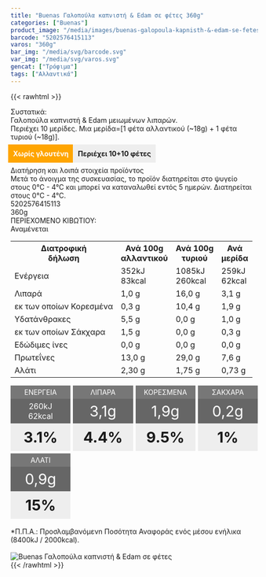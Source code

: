 ```yaml
---
title: "Buenas Γαλοπούλα καπνιστή & Edam σε φέτες 360g"
categories: ["Buenas"]
product_image: "/media/images/buenas-galopoula-kapnisth-&-edam-se-fetes.jpg"
barcode: "5202576415113"
varos: "360g"
bar_img: "/media/svg/barcode.svg"
var_img: "/media/svg/varos.svg"
gencat: ["Τρόφιμα"]
tags: ["Αλλαντικά"]
---
```

{{< rawhtml >}}

<div class="sload125"><div class="product"><div id="sistatika">Συστατικά:</div><div class="alltext">Γαλοπούλα καπνιστή &amp; Edam μειωμένων λιπαρών.<br>Περιέχει 10 μερίδες. Μια μερίδα=[1 φέτα αλλαντικού (~18g) + 1 φέτα τυριού (~18g)].<br><br><b style="background:orange;margin:-5px;padding:10px;color:#fff">Χωρίς γλουτένη</b> <b style="margin:0;background:#eee;padding:10px">Περιέχει 10+10 φέτες</b><br><br></div><div id="loipa">Διατήρηση και λοιπά στοιχεία προϊόντος</div><div class="alltext">Μετά το άνοιγμα της συσκευασίας, το προϊόν διατηρείται στο ψυγείο στους 0°C - 4°C και μπορεί να καταναλωθεί εντός 5 ημερών. Διατηρείται στους 0°C - 4°C.</div><div id="barcode"><div id="barimage1"></div><span id="bartext">5202576415113</span></div><div id="varos"><div id="varosimage1"></div><span id="varostext">360g</span></div><div id="kivotio">ΠΕΡΙΕΧΟΜΕΝΟ ΚΙΒΩΤΙΟΥ:<br>Αναμένεται</div><table id="diatable"><tbody><tr><th>Διατροφική<br>δήλωση</th><th>Ανά 100g<br>αλλαντικού</th><th>Ανά 100g<br>τυριού</th><th>Ανά<br>μερίδα</th></tr><tr><td class="texr2">Ενέργεια</td><td class="texr">352kJ<br>83kcal</td><td class="texr">1085kJ<br>260kcal</td><td class="texr">259kJ<br>62kcal</td></tr><tr><td class="texr2">Λιπαρά</td><td class="texr">1,0 g</td><td class="texr">16,0 g</td><td class="texr">3,1 g</td></tr><tr><td class="gray">εκ των οποίων Κορεσµένα</td><td class="gray2">0,3 g</td><td class="gray2">10,4 g</td><td class="gray2">1,9 g</td></tr><tr><td class="texr2">Yδατάνθρακες</td><td class="texr">5,5 g</td><td class="texr">0,0 g</td><td class="texr">1,0 g</td></tr><tr><td class="gray">εκ των οποίων Σάκχαρα</td><td class="gray2">1,5 g</td><td class="gray2">0,0 g</td><td class="gray2">0,3 g</td></tr><tr><td class="texr2">Eδώδιμες ίνες</td><td class="texr">0,0 g</td><td class="texr">0,0 g</td><td class="texr">0,0 g</td></tr><tr><td class="texr2">Πρωτεΐνες</td><td class="texr">13,0 g</td><td class="texr">29,0 g</td><td class="texr">7,6 g</td></tr><tr><td class="texr2">Αλάτι</td><td class="texr">2,30 g</td><td class="texr">1,75 g</td><td class="texr">0,73 g</td></tr></tbody></table><div class="alltext" style="margin:0;padding:0"><div class="varel1"><div class="varel"><div>ΕΝΕΡΓΕΙΑ</div><div style="font-size:medium">260kJ<br>62kcal</div><div>3.1%</div></div><div class="varel"><div>ΛΙΠΑΡΑ</div><div>3,1g</div><div>4.4%</div></div><div class="varel"><div>ΚΟΡΕΣΜΕΝΑ</div><div>1,9g</div><div>9.5%</div></div><div class="varel"><div>ΣΑΚΧΑΡΑ</div><div>0,2g</div><div>1%</div></div><div class="varel"><div>ΑΛΑΤΙ</div><div>0,9g</div><div>15%</div></div></div><style>.varel1{display:grid;width:100%;grid-template-columns:repeat(auto-fit,minmax(120px,1fr));grid-gap:5px;margin-top:5px}.varel div{padding:0;text-align:center}.varel div:nth-child(1){background:#777;color:#fff;padding:5px}.varel div:nth-child(2){background:#666;color:#fff;padding:5px;height:40px;display:flex;align-items:center;justify-content:center;font-size:30px}.varel div:nth-child(3){background:#eee;font-weight:700;font-size:30px;padding:10px}</style><br>*Π.Π.Α.: Προσλαμβανόμενn Ποσότητα Αναφοράς ενός μέσου ενήλικα (8400kJ / 2000kcal).<br></div><br><div class="pimg"><img alt="Buenas Γαλοπούλα καπνιστή &amp; Edam σε φέτες" title="Buenas Γαλοπούλα καπνιστή &amp; Edam σε φέτες" src="/media/images/buenas-galopoula-kapnisth-edam-se-fetes.jpg"></div></div></div>
{{< /rawhtml >}}


